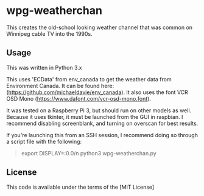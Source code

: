 # wpg-weatherchan
This creates the old-school looking weather channel that was common on Winnipeg cable TV into the 1990s.

## Usage

This was written in Python 3.x

This uses 'ECData' from env_canada to get the weather data from Environment Canada. It can be found here: (https://github.com/michaeldavie/env_canada). It also  uses the font VCR OSD Mono (https://www.dafont.com/vcr-osd-mono.font).

It was tested on a Raspberry Pi 3, but should run on other models as well. Because it uses tkinter, it must be launched from the GUI in raspbian. I recommend disabling screenblank, and turning on overscan for best results.

If you're launching this from an SSH session, I recommend doing so through a script file with the following:
>export DISPLAY=:0.0/n
>python3 wpg-weatherchan.py

## License

This code is available under the terms of the [MIT License]
